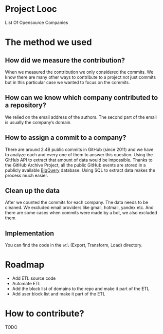 # Project Looc
List Of Opensource Companies

# The method we used
## How did we measure the contribution?
When we measured the contribution we only considered the commits. We know there are many other ways to contribute to a project not just commits but in this particular case we wanted to focus on the commits.
## How can we know which company contributed to a repository?
We relied on the email address of the authors. The second part of the email is usually the company’s domain.
## How to assign a commit to a company?
There are around 2.4B public commits in GitHub (since 2011) and we have to analyze each and every one of them to answer this question. 
Using the GitHub API to extract that amount of data would be impossible. Thanks to the GitHub Archive Project, all the public GitHub events are stored in a publicly available [BigQuery](https://cloud.google.com/blog/products/gcp/github-on-bigquery-analyze-all-the-open-source-code) database. Using SQL to extract data makes the process much easier. 
## Clean up the data
After we counted the commits for each company. The data needs to be cleaned. We excluded email providers like gmail, hotmail, yandex etc. And there are some cases when commits were made by a bot, we also excluded them.
## Implementation
You can find the code in the `etl` (Export, Transform, Load) directory.

# Roadmap
- Add ETL source code
- Automate ETL
- Add the block list of domains to the repo and make it part of the ETL
- Add user block list and make it part of the ETL
# How to contribute?
TODO